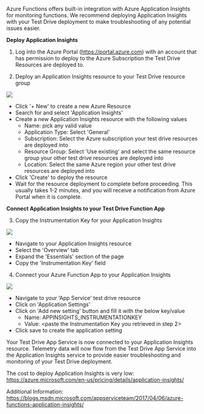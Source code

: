 Azure Functions offers built-in integration with Azure Application Insights for monitoring functions. We recommend deploying Application Insights with your Test Drive deployment to make troubleshooting of any potential issues easier.

**Deploy Application Insights**
1. Log into the Azure Portal (https://portal.azure.com) with an account that has permission to deploy to the Azure Subscription the Test Drive Resources are deployed to.

2. Deploy an Application Insights resource to your Test Drive resource group

![](https://github.com/Microsoft/AppSource/blob/master/Images/AppInsights/createAppInsights.png)

  * Click '+ New' to create a new Azure Resource
  * Search for and select 'Application Insights'
  * Create a new Application Insights resource with the following values
    * Name: pick any valid value
    * Application Type: Select 'General'
    * Subscription: Select the Azure subscription your test drive resources are deployed into
    * Resource Group: Select 'Use existing' and select the same resource group your other test drive resources are deployed into
    * Location: Select the same Azure region your other test drive resources are deployed into
  * Click 'Create' to deploy the resource
  * Wait for the resource deployment to complete before proceeding. This usually takes 1-2 minutes, and you will receive a notification from Azure Portal when it is complete.

**Connect Application Insights to your Test Drive Function App**

3. Copy the Instrumentation Key for your Application Insights 

![](https://github.com/Microsoft/AppSource/blob/master/Images/AppInsights/getAppInsightsKey.png)

  * Navigate to your Application Insights resource
  * Select the 'Overview' tab
  * Expand the 'Essentials' section of the page
  * Copy the 'Instrumentation Key' field

4. Connect your Azure Function App to your Application Insights

![](https://github.com/Microsoft/AppSource/blob/master/Images/AppInsights/setAppInsightsKey.png)

* Navigate to your 'App Service' test drive resource
* Click on 'Application Settings'
* Click on 'Add new setting' button and fill it with the below key/value
  * Name: APPINSIGHTS_INSTRUMENTATIONKEY
  * Value: <paste the Instrumentation Key you retrieved in step 2>
* Click save to create the application setting

Your Test Drive App Service is now connected to your Application Insights resource. Telemetry data will now flow from the Test Drive App Service into the Application Insights service to provide easier troubleshooting and monitoring of your Test Drive deployment. 

The cost to deploy Application Insights is very low:
https://azure.microsoft.com/en-us/pricing/details/application-insights/ 

Additional Information:
https://blogs.msdn.microsoft.com/appserviceteam/2017/04/06/azure-functions-application-insights/
